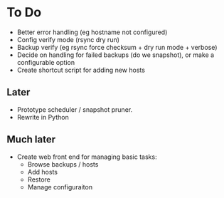 # To Do

* Better error handling (eg hostname not configured)
* Config verify mode (rsync dry run)
* Backup verify (eg rsync force checksum + dry run mode + verbose)
* Decide on handling for failed backups (do we snapshot), or make a configurable option
* Create shortcut script for adding new hosts

## Later

* Prototype scheduler / snapshot pruner.
* Rewrite in Python

## Much later

* Create web front end for managing basic tasks:
  - Browse backups / hosts
  - Add hosts
  - Restore
  - Manage configuraiton

